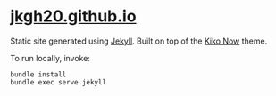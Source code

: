 # [jkgh20.github.io](https://jkgh20.github.io)

Static site generated using [Jekyll](https://jekyllrb.com/). Built on top of the
[Kiko Now](https://github.com/aweekj/kiko-now) theme.

To run locally, invoke:
```
bundle install
bundle exec serve jekyll
```
